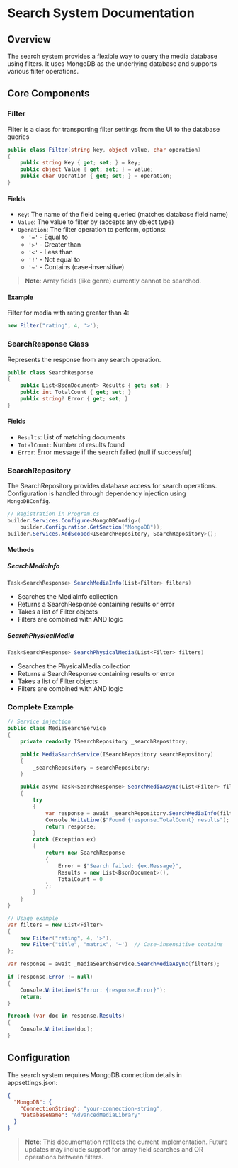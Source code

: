 # Search System Documentation

## Overview
The search system provides a flexible way to query the media database using filters. It uses MongoDB as the underlying database and supports various filter operations.

## Core Components

### Filter
Filter is a class for transporting filter settings from the UI to the database queries

```csharp
public class Filter(string key, object value, char operation)
{
    public string Key { get; set; } = key;
    public object Value { get; set; } = value;
    public char Operation { get; set; } = operation;
}
```

#### Fields
- `Key`: The name of the field being queried (matches database field name)
- `Value`: The value to filter by (accepts any object type)
- `Operation`: The filter operation to perform, options:
    - `'='` - Equal to
    - `'>'` - Greater than
    - `'<'` - Less than
    - `'!'` - Not equal to
    - `'~'` - Contains (case-insensitive)

> **Note**: Array fields (like genre) currently cannot be searched.

#### Example
Filter for media with rating greater than 4:
```csharp
new Filter("rating", 4, '>');
```

### SearchResponse Class
Represents the response from any search operation.

```csharp
public class SearchResponse
{
    public List<BsonDocument> Results { get; set; }
    public int TotalCount { get; set; }
    public string? Error { get; set; }
}
```

#### Fields
- `Results`: List of matching documents
- `TotalCount`: Number of results found
- `Error`: Error message if the search failed (null if successful)

### SearchRepository

The SearchRepository provides database access for search operations. Configuration is handled through dependency injection using `MongoDBConfig`.

```csharp
// Registration in Program.cs
builder.Services.Configure<MongoDBConfig>(
    builder.Configuration.GetSection("MongoDB"));
builder.Services.AddScoped<ISearchRepository, SearchRepository>();
```

#### Methods

##### SearchMediaInfo
```csharp
Task<SearchResponse> SearchMediaInfo(List<Filter> filters)
```
- Searches the MediaInfo collection
- Returns a SearchResponse containing results or error
- Takes a list of Filter objects
- Filters are combined with AND logic

##### SearchPhysicalMedia
```csharp
Task<SearchResponse> SearchPhysicalMedia(List<Filter> filters)
```
- Searches the PhysicalMedia collection
- Returns a SearchResponse containing results or error
- Takes a list of Filter objects
- Filters are combined with AND logic

### Complete Example

```csharp
// Service injection
public class MediaSearchService
{
    private readonly ISearchRepository _searchRepository;

    public MediaSearchService(ISearchRepository searchRepository)
    {
        _searchRepository = searchRepository;
    }

    public async Task<SearchResponse> SearchMediaAsync(List<Filter> filters)
    {
        try 
        {
            var response = await _searchRepository.SearchMediaInfo(filters);
            Console.WriteLine($"Found {response.TotalCount} results");
            return response;
        }
        catch (Exception ex)
        {
            return new SearchResponse 
            { 
                Error = $"Search failed: {ex.Message}",
                Results = new List<BsonDocument>(),
                TotalCount = 0
            };
        }
    }
}

// Usage example
var filters = new List<Filter>
{
    new Filter("rating", 4, '>'),
    new Filter("title", "matrix", '~')  // Case-insensitive contains
};

var response = await _mediaSearchService.SearchMediaAsync(filters);

if (response.Error != null)
{
    Console.WriteLine($"Error: {response.Error}");
    return;
}

foreach (var doc in response.Results)
{
    Console.WriteLine(doc);
}
```

## Configuration
The search system requires MongoDB connection details in appsettings.json:

```json
{
  "MongoDB": {
    "ConnectionString": "your-connection-string",
    "DatabaseName": "AdvancedMediaLibrary"
  }
}
```

> **Note**: This documentation reflects the current implementation. Future updates may include support for array field searches and OR operations between filters.
